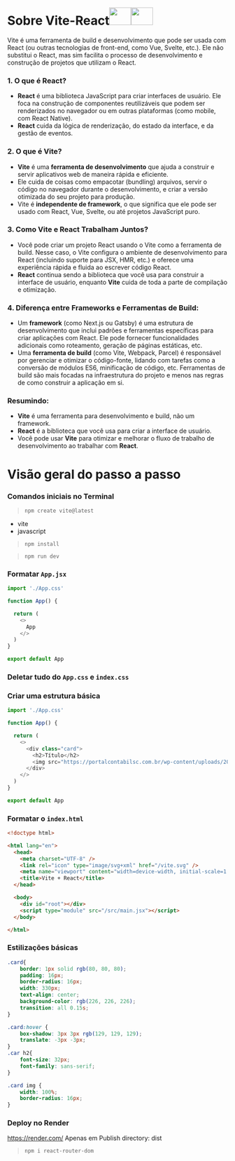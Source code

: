 
# Sobre Vite-React<img src="https://cdn.jsdelivr.net/gh/devicons/devicon@latest/icons/vitejs/vitejs-original.svg" width="50" height="40"/><img src="https://cdn.jsdelivr.net/gh/devicons/devicon@latest/icons/react/react-original.svg" width="50" height="40"/>
          
          
Vite é uma ferramenta de build e desenvolvimento que pode ser usada com React (ou outras tecnologias de front-end, como Vue, Svelte, etc.). Ele não substitui o React, mas sim facilita o processo de desenvolvimento e construção de projetos que utilizam o React.

### 1. **O que é React?**
   - **React** é uma biblioteca JavaScript para criar interfaces de usuário. Ele foca na construção de componentes reutilizáveis que podem ser renderizados no navegador ou em outras plataformas (como mobile, com React Native).
   - **React** cuida da lógica de renderização, do estado da interface, e da gestão de eventos.

### 2. **O que é Vite?**
   - **Vite** é uma **ferramenta de desenvolvimento** que ajuda a construir e servir aplicativos web de maneira rápida e eficiente.
   - Ele cuida de coisas como empacotar (bundling) arquivos, servir o código no navegador durante o desenvolvimento, e criar a versão otimizada do seu projeto para produção.
   - Vite é **independente de framework**, o que significa que ele pode ser usado com React, Vue, Svelte, ou até projetos JavaScript puro.

### 3. **Como Vite e React Trabalham Juntos?**
   - Você pode criar um projeto React usando o Vite como a ferramenta de build. Nesse caso, o Vite configura o ambiente de desenvolvimento para React (incluindo suporte para JSX, HMR, etc.) e oferece uma experiência rápida e fluida ao escrever código React.
   - **React** continua sendo a biblioteca que você usa para construir a interface de usuário, enquanto **Vite** cuida de toda a parte de compilação e otimização.

### 4. **Diferença entre Frameworks e Ferramentas de Build:**
   - Um **framework** (como Next.js ou Gatsby) é uma estrutura de desenvolvimento que inclui padrões e ferramentas específicas para criar aplicações com React. Ele pode fornecer funcionalidades adicionais como roteamento, geração de páginas estáticas, etc.
   - Uma **ferramenta de build** (como Vite, Webpack, Parcel) é responsável por gerenciar e otimizar o código-fonte, lidando com tarefas como a conversão de módulos ES6, minificação de código, etc. Ferramentas de build são mais focadas na infraestrutura do projeto e menos nas regras de como construir a aplicação em si.

### Resumindo:
- **Vite** é uma ferramenta para desenvolvimento e build, não um framework.
- **React** é a biblioteca que você usa para criar a interface de usuário.
- Você pode usar **Vite** para otimizar e melhorar o fluxo de trabalho de desenvolvimento ao trabalhar com **React**.


# Visão geral do passo a passo

### Comandos iniciais no Terminal

> ``npm create vite@latest``

- vite
- javascript

> ``npm install``

> ``npm run dev``

### Formatar ``App.jsx``
```javascript
import './App.css'

function App() {

  return (
    <>
      App
    </>
  )
}

export default App
```
### Deletar tudo do ``App.css`` e ``index.css``

### Criar uma estrutura básica
```javascript
import './App.css'

function App() {

  return (
    <>
      <div class="card">
        <h2>Título</h2>
        <img src="https://portalcontabilsc.com.br/wp-content/uploads/2020/05/g15.jpg"/>
      </div>
    </>
  )
}

export default App
```
### Formatar o ``index.html``
```html
<!doctype html>

<html lang="en">
  <head>
    <meta charset="UTF-8" />
    <link rel="icon" type="image/svg+xml" href="/vite.svg" />
    <meta name="viewport" content="width=device-width, initial-scale=1.0" />
    <title>Vite + React</title>
  </head>

  <body>
    <div id="root"></div>
    <script type="module" src="/src/main.jsx"></script>
  </body>

</html>
```
### Estilizações básicas
```css
.card{
    border: 1px solid rgb(80, 80, 80);
    padding: 16px;
    border-radius: 16px;
    width: 330px;
    text-align: center;
    background-color: rgb(226, 226, 226);
    transition: all 0.15s;
}

.card:hover {
    box-shadow: 3px 3px rgb(129, 129, 129);
    translate: -3px -3px;
}
.car h2{
    font-size: 32px;
    font-family: sans-serif;
}

.card img {
    width: 100%;
    border-radius: 16px;
}
```
### Deploy no Render
https://render.com/
Apenas em Publish directory: dist

> ``npm i react-router-dom``
